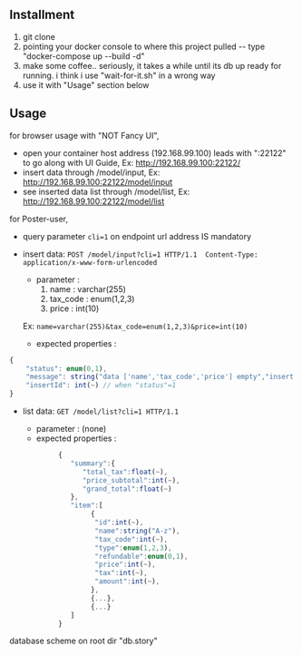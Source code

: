 ## Installment
1. git clone
2. pointing your docker console to where this project pulled -- type "docker-compose up --build -d"
3. make some coffee.. seriously, it takes a while until its db up ready for running. i think i use "wait-for-it.sh" in a wrong way
4. use it with "Usage" section below

## Usage
for browser usage with "NOT Fancy UI",
- 	open your container host address (192.168.99.100) leads with ":22122" to go along with UI Guide, Ex: http://192.168.99.100:22122/
- 	insert data through /model/input, Ex: http://192.168.99.100:22122/model/input
- 	see inserted data list through /model/list, Ex: http://192.168.99.100:22122/model/list

for Poster-user,
-	query parameter `cli=1` on endpoint url address IS mandatory
- 	insert data:
	` POST /model/input?cli=1 HTTP/1.1 
	Content-Type: application/x-www-form-urlencoded `
	
	*	parameter : 
		1. name : varchar(255)
		2. tax_code : enum(1,2,3)
		3. price : int(10)
		
	Ex: `name=varchar(255)&tax_code=enum(1,2,3)&price=int(10)`
	
	* 	expected properties : 
```javascript
{
	"status": enum(0,1),
	"message": string("data ['name','tax_code','price'] empty","insert success"),
	"insertId": int(~) // when "status"=1
}
```
-	list data:
	`GET /model/list?cli=1 HTTP/1.1 `
	
	*	parameter : (none)
	*	expected properties : 
```javascript
			{
			   "summary":{
				  "total_tax":float(~),
				  "price_subtotal":int(~),
				  "grand_total":float(~)
			   },
			   "item":[
					{
					 "id":int(~),
					 "name":string("A-z"),
					 "tax_code":int(~),
					 "type":enum(1,2,3),
					 "refundable":enum(0,1),
					 "price":int(~),
					 "tax":int(~),
					 "amount":int(~),
					},
					{...},
					{...}
			   ]
			}
```
			
database scheme on root dir "db.story"
